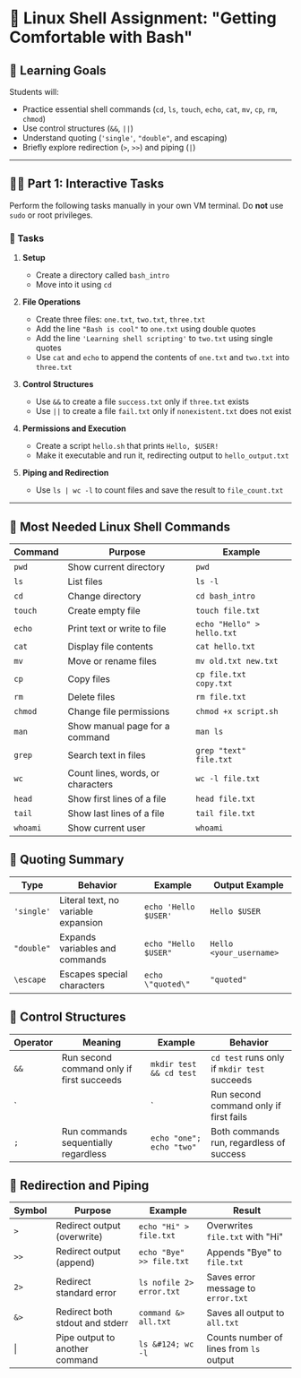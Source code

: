 
# 🐧 Linux Shell Assignment: "Getting Comfortable with Bash"

## 🎯 Learning Goals
Students will:
- Practice essential shell commands (`cd`, `ls`, `touch`, `echo`, `cat`, `mv`, `cp`, `rm`, `chmod`)
- Use control structures (`&&`, `||`)
- Understand quoting (`'single'`, `"double"`, and escaping)
- Briefly explore redirection (`>`, `>>`) and piping (`|`)

---

## 👨‍💻 Part 1: Interactive Tasks

Perform the following tasks manually in your own VM terminal. Do **not** use `sudo` or root privileges.

### 🔧 Tasks

1. **Setup**
   - Create a directory called `bash_intro`
   - Move into it using `cd`

2. **File Operations**
   - Create three files: `one.txt`, `two.txt`, `three.txt`
   - Add the line `"Bash is cool"` to `one.txt` using double quotes
   - Add the line `'Learning shell scripting'` to `two.txt` using single quotes
   - Use `cat` and `echo` to append the contents of `one.txt` and `two.txt` into `three.txt`

3. **Control Structures**
   - Use `&&` to create a file `success.txt` only if `three.txt` exists
   - Use `||` to create a file `fail.txt` only if `nonexistent.txt` does not exist

4. **Permissions and Execution**
   - Create a script `hello.sh` that prints `Hello, $USER!`
   - Make it executable and run it, redirecting output to `hello_output.txt`

5. **Piping and Redirection**
   - Use `ls | wc -l` to count files and save the result to `file_count.txt`

---

## 🔹 Most Needed Linux Shell Commands

| Command     | Purpose                                | Example                      |
|-------------|----------------------------------------|------------------------------|
| `pwd`       | Show current directory                 | `pwd`                        |
| `ls`        | List files                             | `ls -l`                      |
| `cd`        | Change directory                       | `cd bash_intro`             |
| `touch`     | Create empty file                      | `touch file.txt`            |
| `echo`      | Print text or write to file            | `echo "Hello" > hello.txt`  |
| `cat`       | Display file contents                  | `cat hello.txt`             |
| `mv`        | Move or rename files                   | `mv old.txt new.txt`        |
| `cp`        | Copy files                             | `cp file.txt copy.txt`      |
| `rm`        | Delete files                           | `rm file.txt`               |
| `chmod`     | Change file permissions                | `chmod +x script.sh`        |
| `man`       | Show manual page for a command         | `man ls`                    |
| `grep`      | Search text in files                   | `grep "text" file.txt`      |
| `wc`        | Count lines, words, or characters      | `wc -l file.txt`            |
| `head`      | Show first lines of a file             | `head file.txt`             |
| `tail`      | Show last lines of a file              | `tail file.txt`             |
| `whoami`    | Show current user                      | `whoami`                    |

## 🔹 Quoting Summary

| Type         | Behavior                             | Example                          | Output Example              |
|--------------|--------------------------------------|----------------------------------|-----------------------------|
| `'single'`   | Literal text, no variable expansion  | `echo 'Hello $USER'`             | `Hello $USER`               |
| `"double"`   | Expands variables and commands       | `echo "Hello $USER"`             | `Hello <your_username>`     |
| `\escape`    | Escapes special characters           | `echo \"quoted\"`                | `"quoted"`                  |

## 🔹 Control Structures

| Operator | Meaning                                 | Example                                | Behavior                                      |
|----------|-----------------------------------------|----------------------------------------|----------------------------------------------|
| `&&`     | Run second command only if first succeeds | `mkdir test && cd test`               | `cd test` runs only if `mkdir test` succeeds |
| `||`     | Run second command only if first fails    | `cd missing || echo "fail"`           | `echo` runs only if `cd missing` fails       |
| `;`      | Run commands sequentially regardless      | `echo "one"; echo "two"`              | Both commands run, regardless of success     |


## 🔹 Redirection and Piping

| Symbol     | Purpose                                 | Example                              | Result                                      |
|------------|------------------------------------------|--------------------------------------|---------------------------------------------|
| `>`        | Redirect output (overwrite)              | `echo "Hi" > file.txt`               | Overwrites `file.txt` with "Hi"             |
| `>>`       | Redirect output (append)                 | `echo "Bye" >> file.txt`             | Appends "Bye" to `file.txt`                 |
| `2>`       | Redirect standard error                  | `ls nofile 2> error.txt`             | Saves error message to `error.txt`          |
| `&>`       | Redirect both stdout and stderr          | `command &> all.txt`                 | Saves all output to `all.txt`               |
| &#124;     | Pipe output to another command           | `ls &#124; wc -l`                    | Counts number of lines from `ls` output     |
